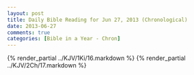 ```yaml
---
layout: post
title: Daily Bible Reading for Jun 27, 2013 (Chronological)
date: 2013-06-27
comments: true
categories: [Bible in a Year - Chron]
---
```

{% render_partial ../KJV/1Ki/16.markdown %}
{% render_partial ../KJV/2Ch/17.markdown %}

